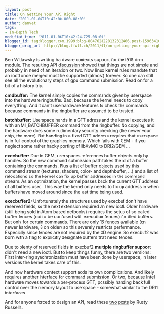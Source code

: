 ```yaml
---
layout: post
title: On Getting Your API Right
date: '2011-01-06T10:42:00.000-08:00'
author: danvet
tags:
- In-Depth Tech
modified_time: '2011-01-06T10:42:24.725-08:00'
blogger_id: tag:blogger.com,1999:blog-8047628228132312466.post-1596341627763159524
blogger_orig_url: http://blog.ffwll.ch/2011/01/on-getting-your-api-right.html
---
```


Ben Widawsky is writing hardware contexts support for the i915 drm module. The
resulting API <a
href="http://lists.freedesktop.org/archives/intel-gfx/2010-December/009059.html">discussion</a>
showed that things are not simple and probably in need of an iteration or two.
Now linux kernel rules mandate that an ioctl once merged must be supported
(almost) forever. So one can still see all the evolutionary steps of gpu command
submission. Read on for a bit of a history trip.

<!--more-->

<b>cmdbuffer:</b> The kernel simply copies the commands given by userspace into the hardware ringbuffer. Bad, because the kernel needs to copy everything. And it can't use hardware features to check the commands because commands in the ringbuffer are assumed to be trusted.



<b>batchbuffer:</b> Userspace hands in a GTT adress and the kernel executes it with an MI_BATCHBUFFER command from the ringbuffer. No copying, and the hardware does some rudimentary security checking (the newer your chip, the more). But handing in a fixed GTT address requires that userspace is in full control of the graphics memory. Which fails with GEM - if you neglect some rather hacky porting of libXvMC to DRI2/GEM ...



<b>execbuffer:</b> Due to GEM, userspaces references buffer objects only by handles. So the new command submission path takes the id of a buffer containing the commands. Plus a list of buffer objects used by this command stream (textures, shaders, color- and depthbuffer, ...) and a list of relocations so the kernel can fix up buffer addresses in the command stream. As an optimization, the kernel passes back the current GTT address of all buffers used. This way the kernel only needs to fix up address in when buffers have moved around since the last time being used.



<b>execbuffer2:</b> Unfortunately the structures used by execbuf don't have reserved fields, so the next extension required an new ioctl. Older hardware (still being sold in Atom based netbooks) requires the setup of so called buffer fences (not to be confused with execution fences) for tiled buffers. But only for certain commands. There are only 16 fences available (on newer hardware, 8 on older) so this severely restricts performance. Especially since fences are not required by the 3D engine. So execbuf2 was born with a flag to explicitly designate buffers that need fences.



Due to plenty of reserved fields in execbuf2 <b>multiple ringbuffer suppor</b>t didn't need a new ioctl. But to keep things funny, there are two versions: First inter-ring synchronization must have been done by userspace, in later versions the kernel takes care of this.



And now hardware context support adds its own complications. And likely requires another interface for command submission. Or two, because Intel hardware moves towards a per-process GTT, possibly handing back full control over the memory layout to userspace - somewhat similar to the DRI1 interfaces ...



And for anyone forced to design an API, read these <a
href="http://ozlabs.org/~rusty/index.cgi/tech/2008-03-30.html">two</a> <a
href="http://ozlabs.org/~rusty/index.cgi/tech/2008-04-01.html">posts</a> by
Rusty Russells.

